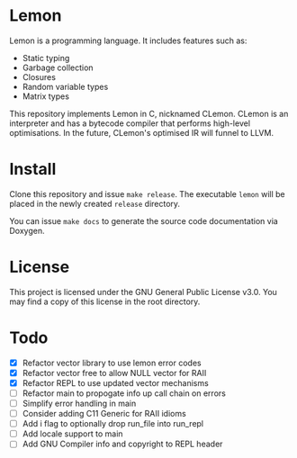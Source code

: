 # Lemon

Lemon is a programming language. It includes features such as:

- Static typing
- Garbage collection
- Closures
- Random variable types
- Matrix types

This repository implements Lemon in C, nicknamed CLemon. CLemon is an interpreter and has a bytecode compiler that performs high-level optimisations. In the future, CLemon's optimised IR will funnel to LLVM.

# Install

Clone this repository and issue `make release`. The executable `lemon` will be placed in the newly created `release` directory.

You can issue `make docs` to generate the source code documentation via Doxygen.

# License

This project is licensed under the GNU General Public License v3.0. You may find a copy of this license in the root directory.

# Todo

- [X] Refactor vector library to use lemon error codes
- [X] Refactor vector free to allow NULL vector for RAII
- [X] Refactor REPL to use updated vector mechanisms
- [ ] Refactor main to propogate info up call chain on errors
- [ ] Simplify error handling in main
- [ ] Consider adding C11 Generic for RAII idioms
- [ ] Add i flag to optionally drop run_file into run_repl
- [ ] Add locale support to main
- [ ] Add GNU Compiler info and copyright to REPL header

